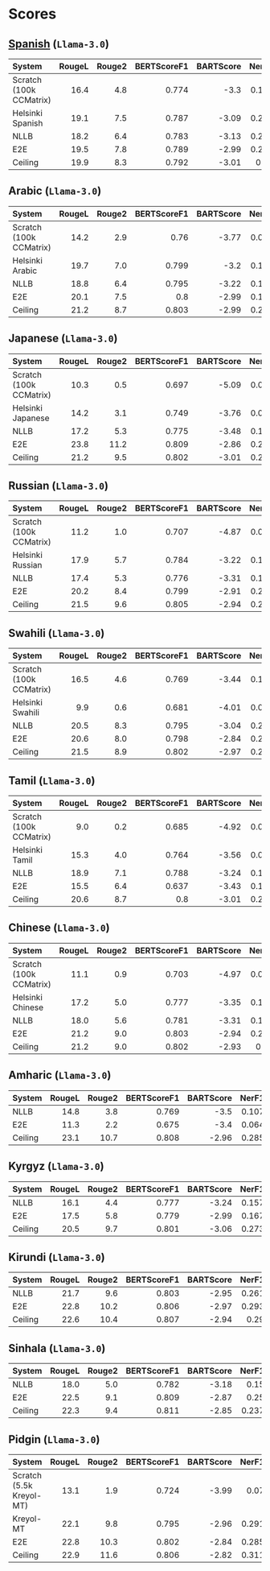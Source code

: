 # Scores

## [Spanish](../single_outs/combined_lang_reports/es.jsonl) (`Llama-3.0`)

| System                   | RougeL | Rouge2 | BERTScoreF1 | BARTScore | NerF1 | BLEU(CrossSum) |
| :----------------        | ------: | ------: | -----------: | --------: | -----: | --------------: |
| Scratch (100k CCMatrix)  | 16.4  | 4.8  | 0.774  | -3.3  | 0.161  | 7.7  |
| Helsinki Spanish        | 19.1  | 7.5  | 0.787  | -3.09  | 0.217  | 22.3  |
| NLLB    | 18.2  | 6.4  | 0.783  | -3.13  | 0.215  | 24.3  |
| E2E  | 19.5  | 7.8  | 0.789  | -2.99  | 0.217  | NA  |
| Ceiling | 19.9  | 8.3  | 0.792  | -3.01  | 0.26  | NA  |

## Arabic (`Llama-3.0`)

| System                   | RougeL | Rouge2 | BERTScoreF1 | BARTScore | NerF1 | BLEU(CrossSum) |
| :----------------        | ------: | ------: | -----------: | --------: | -----: | --------------: |
| Scratch (100k CCMatrix)  | 14.2  | 2.9  | 0.76  | -3.77  | 0.071  | 3.8  |
| Helsinki Arabic        | 19.7  | 7.0  | 0.799  | -3.2  | 0.178  | 15.7  |
| NLLB    | 18.8  | 6.4  | 0.795  | -3.22  | 0.182  | 20.8  |
| E2E  | 20.1  | 7.5  | 0.8  | -2.99  | 0.199  | NA  |
| Ceiling | 21.2  | 8.7  | 0.803  | -2.99  | 0.257  | NA  |

## Japanese (`Llama-3.0`)

| System                   | RougeL | Rouge2 | BERTScoreF1 | BARTScore | NerF1 | BLEU(CrossSum) |
| :----------------        | ------: | ------: | -----------: | --------: | -----: | --------------: |
| Scratch (100k CCMatrix)  | 10.3  | 0.5  | 0.697  | -5.09  | 0.011  | 0.4  |
| Helsinki Japanese        | 14.2  | 3.1  | 0.749  | -3.76  | 0.074  | 7.0  |
| NLLB    | 17.2  | 5.3  | 0.775  | -3.48  | 0.164  | 10.7  |
| E2E  | 23.8  | 11.2  | 0.809  | -2.86  | 0.238  | NA  |
| Ceiling | 21.2  | 9.5  | 0.802  | -3.01  | 0.276  | NA  |

## Russian (`Llama-3.0`)

| System                   | RougeL | Rouge2 | BERTScoreF1 | BARTScore | NerF1 | BLEU(CrossSum) |
| :----------------        | ------: | ------: | -----------: | --------: | -----: | --------------: |
| Scratch (100k CCMatrix)  | 11.2  | 1.0  | 0.707  | -4.87  | 0.027  | 4.5  |
| Helsinki Russian        | 17.9  | 5.7  | 0.784  | -3.22  | 0.166  | 12.8  |
| NLLB    | 17.4  | 5.3  | 0.776  | -3.31  | 0.154  | 17.4  |
| E2E  | 20.2  | 8.4  | 0.799  | -2.91  | 0.208  | NA  |
| Ceiling | 21.5  | 9.6  | 0.805  | -2.94  | 0.256  | NA  |

## Swahili (`Llama-3.0`)

| System                   | RougeL | Rouge2 | BERTScoreF1 | BARTScore | NerF1 | BLEU(CrossSum) |
| :----------------        | ------: | ------: | -----------: | --------: | -----: | --------------: |
| Scratch (100k CCMatrix)  | 16.5  | 4.6  | 0.769  | -3.44  | 0.149  | 6.8  |
| Helsinki Swahili        | 9.9  | 0.6  | 0.681  | -4.01  | 0.029  | 0.1  |
| NLLB    | 20.5  | 8.3  | 0.795  | -3.04  | 0.222  | 26.8  |
| E2E  | 20.6  | 8.0  | 0.798  | -2.84  | 0.235  | NA  |
| Ceiling | 21.5  | 8.9  | 0.802  | -2.97  | 0.273  | NA  |

## Tamil (`Llama-3.0`)

| System                   | RougeL | Rouge2 | BERTScoreF1 | BARTScore | NerF1 | BLEU(CrossSum) |
| :----------------        | ------: | ------: | -----------: | --------: | -----: | --------------: |
| Scratch (100k CCMatrix)  | 9.0  | 0.2  | 0.685  | -4.92  | 0.003  | 0.0  |
| Helsinki Tamil        | 15.3  | 4.0  | 0.764  | -3.56  | 0.076  | 5.2  |
| NLLB    | 18.9  | 7.1  | 0.788  | -3.24  | 0.184  | 18.3  |
| E2E  | 15.5  | 6.4  | 0.637  | -3.43  | 0.175  | NA  |
| Ceiling | 20.6  | 8.7  | 0.8  | -3.01  | 0.279  | NA  |

## Chinese (`Llama-3.0`)

| System                   | RougeL | Rouge2 | BERTScoreF1 | BARTScore | NerF1 | BLEU(CrossSum) |
| :----------------        | ------: | ------: | -----------: | --------: | -----: | --------------: |
| Scratch (100k CCMatrix)  | 11.1  | 0.9  | 0.703  | -4.97  | 0.012  | 2.3  |
| Helsinki Chinese        | 17.2  | 5.0  | 0.777  | -3.35  | 0.143  | 11.0  |
| NLLB    | 18.0  | 5.6  | 0.781  | -3.31  | 0.152  | 14.5  |
| E2E  | 21.2  | 9.0  | 0.803  | -2.94  | 0.214  | NA  |
| Ceiling | 21.2  | 9.0  | 0.802  | -2.93  | 0.26  | NA  |

## Amharic (`Llama-3.0`)

| System                   | RougeL | Rouge2 | BERTScoreF1 | BARTScore | NerF1 | BLEU(CrossSum) |
| :----------------        | ------: | ------: | -----------: | --------: | -----: | --------------: |
| NLLB  | 14.8  | 3.8  | 0.769  | -3.5  | 0.107  | 14.6  |
| E2E        | 11.3  | 2.2  | 0.675  | -3.4  | 0.064  | NA  |
| Ceiling | 23.1  | 10.7  | 0.808  | -2.96  | 0.285  | NA  |

## Kyrgyz (`Llama-3.0`)

| System                   | RougeL | Rouge2 | BERTScoreF1 | BARTScore | NerF1 | BLEU(CrossSum) |
| :----------------        | ------: | ------: | -----------: | --------: | -----: | --------------: |
| NLLB  | 16.1  | 4.4  | 0.777  | -3.24  | 0.157  | 10.8  |
| E2E        | 17.5  | 5.8  | 0.779  | -2.99  | 0.167  | NA  |
| Ceiling | 20.5  | 9.7  | 0.801  | -3.06  | 0.273  | NA  |

## Kirundi (`Llama-3.0`)

| System                   | RougeL | Rouge2 | BERTScoreF1 | BARTScore | NerF1 | BLEU(CrossSum) |
| :----------------        | ------: | ------: | -----------: | --------: | -----: | --------------: |
| NLLB  | 21.7  | 9.6  | 0.803  | -2.95  | 0.261  | 23.0  |
| E2E        | 22.8  | 10.2  | 0.806  | -2.97  | 0.293  | NA  |
| Ceiling | 22.6  | 10.4  | 0.807  | -2.94  | 0.29  | NA  |

## Sinhala (`Llama-3.0`)

| System                   | RougeL | Rouge2 | BERTScoreF1 | BARTScore | NerF1 | BLEU(CrossSum) |
| :----------------        | ------: | ------: | -----------: | --------: | -----: | --------------: |
| NLLB  | 18.0  | 5.0  | 0.782  | -3.18  | 0.15  | 14.9  |
| E2E        | 22.5  | 9.1  | 0.809  | -2.87  | 0.25  | NA  |
| Ceiling | 22.3  | 9.4  | 0.811  | -2.85  | 0.237  | NA  |

## Pidgin (`Llama-3.0`)

| System                   | RougeL | Rouge2 | BERTScoreF1 | BARTScore | NerF1 | BLEU(CrossSum) |
| :----------------        | ------: | ------: | -----------: | --------: | -----: | --------------: |
| Scratch (5.5k Kreyol-MT)  | 13.1  | 1.9  | 0.724  | -3.99  | 0.07  | 5.0  |
| Kreyol-MT        | 22.1  | 9.8  | 0.795  | -2.96  | 0.291  | 18.4  |
| E2E    | 22.8  | 10.3  | 0.802  | -2.84  | 0.285  | NA  |
| Ceiling  | 22.9  | 11.6  | 0.806  | -2.82  | 0.311  | NA  |

